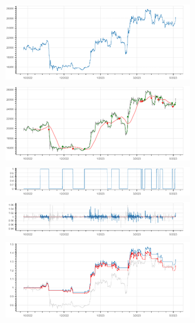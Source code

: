 <p><img src='./img/deathcross/bokeh_plot.png' /></p>
<p><img src='./img/deathcross/bokeh_plot (1).png' /></p>
<p><img src='./img/deathcross/bokeh_plot (2).png' /></p>
<p><img src='./img/deathcross/bokeh_plot (3).png' /></p>
<p><img src='./img/deathcross/bokeh_plot (4).png' /></p>
